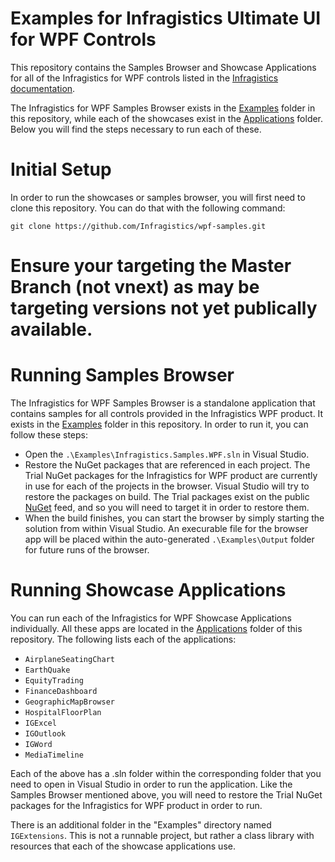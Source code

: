 # Examples for Infragistics Ultimate UI for WPF Controls

This repository contains the Samples Browser and Showcase Applications for all of the Infragistics for WPF controls listed in the [Infragistics documentation](https://www.infragistics.com/help/wpf/controls-components-and-frameworks).

The Infragistics for WPF Samples Browser exists in the [Examples](./Examples) folder in this repository, while each of the showcases exist in the [Applications](./Applications) folder. Below you will find the steps necessary to run each of these.

# Initial Setup

In order to run the showcases or samples browser, you will first need to clone this repository. You can do that with the following command:

```
git clone https://github.com/Infragistics/wpf-samples.git
```

# Ensure your targeting the Master Branch (not vnext) as may be targeting versions not yet publically available.

# Running Samples Browser

The Infragistics for WPF Samples Browser is a standalone application that contains samples for all controls provided in the Infragistics WPF product. It exists in the [Examples](./Examples) folder in this repository. In order to run it, you can follow these steps:

- Open the `.\Examples\Infragistics.Samples.WPF.sln` in Visual Studio.
- Restore the NuGet packages that are referenced in each project. The Trial NuGet packages for the Infragistics for WPF product are currently in use for each of the projects in the browser. Visual Studio will try to restore the packages on build. The Trial packages exist on the public [NuGet](https://api.nuget.org/v3/index.json) feed, and so you will need to target it in order to restore them.
- When the build finishes, you can start the browser by simply starting the solution from within Visual Studio. An execurable file for the browser app will be placed within the auto-generated `.\Examples\Output` folder for future runs of the browser.

# Running Showcase Applications

You can run each of the Infragistics for WPF Showcase Applications individually. All these apps are located in the [Applications](./Applications) folder of this repository. The following lists each of the applications:    

- `AirplaneSeatingChart`
- `EarthQuake`
- `EquityTrading`
- `FinanceDashboard`
- `GeographicMapBrowser`
- `HospitalFloorPlan`
- `IGExcel`
- `IGOutlook`
- `IGWord`
- `MediaTimeline`

Each of the above has a .sln folder within the corresponding folder that you need to open in Visual Studio in order to run the application. Like the Samples Browser mentioned above, you will need to restore the Trial NuGet packages for the Infragistics for WPF product in order to run.

There is an additional folder in the "Examples" directory named `IGExtensions`. This is not a runnable project, but rather a class library with resources that each of the showcase applications use.    
